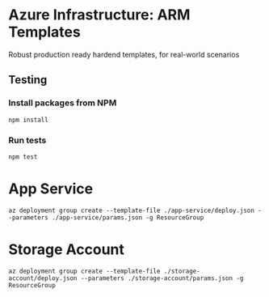 # Azure Infrastructure: ARM Templates
Robust production ready hardend templates, for real-world scenarios

## Testing
### Install packages from NPM
```
npm install
```

### Run tests
```
npm test
```

# App Service
```
az deployment group create --template-file ./app-service/deploy.json --parameters ./app-service/params.json -g ResourceGroup
```

# Storage Account
```
az deployment group create --template-file ./storage-account/deploy.json --parameters ./storage-account/params.json -g ResourceGroup
```